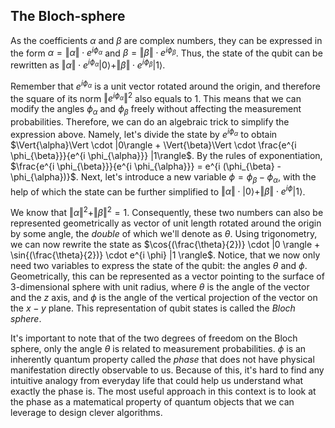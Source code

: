 ## The Bloch-sphere

As the coefficients $\alpha$ and $\beta$ are complex numbers, they can be expressed in the form $\alpha = \Vert{\alpha}\Vert \cdot e^{i \phi_{\alpha}}$ and $\beta = \Vert{\beta}\Vert \cdot e^{i \phi_{\beta}}$. Thus, the state of the qubit can be rewritten as $\Vert{\alpha}\Vert \cdot e^{i \phi_{\alpha}} |0\rangle + \Vert{\beta}\Vert \cdot e^{i \phi_{\beta}} |1\rangle$.

Remember that $e^{i \phi_{\alpha}}$ is a unit vector rotated around the origin, and therefore the square of its norm $\Vert{e^{i \phi_{\alpha}}}\Vert^2$ also equals to $1$. This means that we can modify the angles $\phi_{\alpha}$ and $\phi_{\beta}$ freely without affecting the measurement probabilities. Therefore, we can do an algebraic trick to simplify the expression above. Namely, let's divide the state by $e^{i \phi_{\alpha}}$ to obtain $\Vert{\alpha}\Vert \cdot |0\rangle + \Vert{\beta}\Vert \cdot \frac{e^{i \phi_{\beta}}}{e^{i \phi_{\alpha}}} |1\rangle$. By the rules of exponentiation, $\frac{e^{i \phi_{\beta}}}{e^{i \phi_{\alpha}}} = e^{i (\phi_{\beta} - \phi_{\alpha})}$. Next, let's introduce a new variable $\phi = \phi_{\beta} - \phi_{\alpha}$, with the help of which the state can be further simplified to $\Vert{\alpha}\Vert \cdot |0\rangle + \Vert{\beta}\Vert \cdot e^{i \phi} |1\rangle$.

We know that $\Vert{\alpha}\Vert^2 + \Vert{\beta}\Vert^2 = 1$. Consequently, these two numbers can also be represented geometrically as vector of unit length rotated around the origin by some angle, the *double* of which we'll denote as $\theta$. Using trigonometry, we can now rewrite the state as $\cos{(\frac{\theta}{2})} \cdot |0 \rangle + \sin{(\frac{\theta}{2})} \cdot e^{i \phi} |1 \rangle$. Notice, that we now only need two variables to express the state of the qubit: the angles $\theta$ and $\phi$. Geometrically, this can be represented as a vector pointing to the surface of 3-dimensional sphere with unit radius, where $\theta$ is the angle of the vector and the $z$ axis, and $\phi$ is the angle of the vertical projection of the vector on the $x-y$ plane. This representation of qubit states is called the *Bloch sphere*.

It's important to note that of the two degrees of freedom on the Bloch sphere, only the angle $\theta$ is related to measurement probabilities. $\phi$ is an inherently quantum property called the *phase* that does not have physical manifestation directly observable to us. Because of this, it's hard to find any intuitive analogy from everyday life that could help us understand what exactly the phase is. The most useful approach in this context is to look at the phase as a matematical property of quantum objects that we can leverage to design clever algorithms.

<!-- TODO make sure the connection is made between the representations and playing with the bloch sphere is possible -->